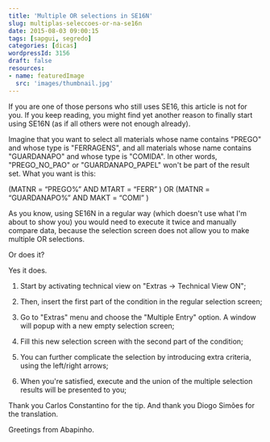 ```yaml
---
title: 'Multiple OR selections in SE16N'
slug: multiplas-seleccoes-or-na-se16n
date: 2015-08-03 09:00:15
tags: [sapgui, segredo]
categories: [dicas]
wordpressId: 3156
draft: false
resources:
- name: featuredImage
  src: 'images/thumbnail.jpg'
---
```

If you are one of those persons who still uses SE16, this article is not for you. If you keep reading, you might find yet another reason to finally start using SE16N (as if all others were not enough already).

Imagine that you want to select all materials whose name contains "PREGO" and whose type is "FERRAGENS", and all materials whose name contains "GUARDANAPO" and whose type is "COMIDA". In other words, "PREGO_NO_PAO" or "GUARDANAPO_PAPEL" won't be part of the result set. What you want is this:

(MATNR = “PREGO%” AND MTART = “FERR” ) OR (MATNR = “GUARDANAPO%” AND MAKT = “COMI” )

As you know, using SE16N in a regular way (which doesn't use what I'm about to show you) you would need to execute it twice and manually compare data, because the selection screen does not allow you to make multiple OR selections.

Or does it?

<!--more-->

Yes it does.

  1. Start by activating technical view on "Extras -> Technical View ON";

  2. Then, insert the first part of the condition in the regular selection screen;

  3. Go to "Extras" menu and choose the "Multiple Entry" option. A window will popup with a new empty selection screen;

  4. Fill this new selection screen with the second part of the condition;

  5. You can further complicate the selection by introducing extra criteria, using the left/right arrows;

  6. When you're satisfied, execute and the union of the multiple selection results will be presented to you;

Thank you Carlos Constantino for the tip.
And thank you Diogo Simões for the translation.

Greetings from Abapinho.
